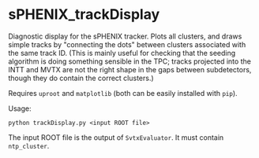 # sPHENIX_trackDisplay
Diagnostic display for the sPHENIX tracker. Plots all clusters, and draws simple tracks by "connecting the dots" between clusters associated with the same track ID. (This is mainly useful for checking that the seeding algorithm is doing something sensible in the TPC; tracks projected into the INTT and MVTX are not the right shape in the gaps between subdetectors, though they do contain the correct clusters.)

Requires `uproot` and `matplotlib` (both can be easily installed with `pip`).

Usage:

`python trackDisplay.py <input ROOT file>`

The input ROOT file is the output of `SvtxEvaluator`. It must contain `ntp_cluster`.
